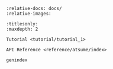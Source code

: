 ```{include} ../Readme.md
:relative-docs: docs/
:relative-images:
```

```{toctree}
:titlesonly:
:maxdepth: 2

Tutorial <tutorial/tutorial_1>

API Reference <reference/atsume/index>

genindex

```
